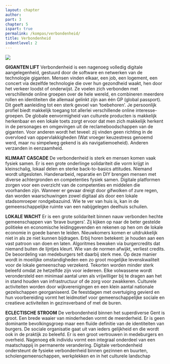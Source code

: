 ```yaml
---
layout: chapter
author: 
part: 3
chapter: 5
ispart: true
permalink: /kompas/verbondenheid/
title: Verbondenheid
indentlevel: 2
---
```


<a href="{{ site.baseurl }}/Verbondenheid.jpg" data-lightbox="Verbondenheid"><img src="{{ site.baseurl }}/images/Verbondenheid.jpg"></a>

**GIGANTEN LIFT** Verbondenheid is een nagenoeg volledig digitale aangelegenheid, gestuurd door de software en netwerken van de technologie giganten. Mensen vinden elkaar, een job, een logement, een concert via dezelfde technologie die over hun gezondheid waakt, hen door het verkeer loodst of onderwijst. Ze voelen zich verbonden met verschillende online groepen over de hele wereld, en combineren meerdere rollen en identiteiten die allemaal gelinkt zijn aan één GP (global passport). Dit geeft aanleiding tot een sterk gevoel van ‘toebehoren’. Je persoonlijk profiel biedt makkelijk toegang tot allerlei verschillende online interesse-groepen. De globale eenvormigheid van culturele producten is makkelijk herkenbaar en een lokale toets zorgt ervoor dat men zich makkelijk herkent in de personages en omgevingen uit de reclameboodschappen van de giganten. Voor anderen wordt het teveel: zij vinden geen richting in de overvloed van oppervlakkigheden (Wat vroeger keuzestress genoemd werd, maar nu simpelweg gekend is als navigatiemoeheid). Anderen verzanden in eenzaamheid. 

**KLIMAAT CASCADE** De verbondenheid is sterk en mensen komen vaak fysiek samen. Er is een grote onderlinge solidariteit die vorm krijgt in kleinschalig, lokaal delen en sterke back-to-basics attitudes. Niemand wordt uitgesloten. Handenarbeid, reparatie en DIY brengen mensen met diverse achtergronden en competenties fysiek samen. Digitale platformen zorgen voor een overzicht van de competenties en middelen die voorhanden zijn. Wanneer er gevaar dreigt door gifwolken of zure regen, dan worden waarschuwingen zowel digitaal als door een lokale stadsomroeper rondgebazuind. Wie te ver van huis is, kan in de gemeenschappelijke ruimte van een nabijgelegen deelhuis schuilen. 

**LOKALE WACHT** Er is een grote solidariteit binnen nauw verbonden hechte gemeenschappen van ‘brave burgers’. Zij kijken op naar de beter gestelde politieke en economische leidinggevenden en rekenen op hen om de lokale economie in goede banen te leiden. Nieuwkomers komen er uitdrukkelijk niet in als ze niet kunnen bijdragen. Erbij horen betekent: je houden aan een vast patroon van doen en laten. Algoritmes bewaken via burgercredits dat niemand buiten de lijntjes kleurt. Wie van de normen afwijkt, verliest credits. De beoordeling van medeburgers telt daarbij sterk mee. Op deze manier wordt in moeilijke omstandigheden een zo groot mogelijke levenskwaliteit voor de lokale gemeenschap verzekerd. Tekorten worden minder sterk beleefd omdat ze hetzelfde zijn voor iedereen. Elke volwassene wordt verondersteld een minimaal aantal uren als vrijwilliger bij te dragen aan het in stand houden van infrastructuur of de zorg voor zwakkeren. Culturele activiteiten worden door wijkverenigingen en een klein aantal nationale gezelschappen georganiseerd. De feestdagen met overtuiging gevierd en hun voorbereiding vormt het leidmotief voor gemeenschappelijke sociale en creatieve activiteiten in gezinsverband of met de buren.

**ECLECTISCHE STROOM** De verbondenheid binnen het superdiverse Gent is groot. Een brede waaier van minderheden vormt de meerderheid. Er is geen dominante bevolkingsgroep maar een fluïde definitie van de identiteiten van burgers. De sociale organisatie gaat uit van ieders gelijkheid en die wordt ook in de praktijk zo beleefd. Er is een groot vertrouwen in medeburgers en overheid. Nagenoeg elk individu vormt een integraal onderdeel van een maatschappij in permanente verandering. Digitale verbondenheid ondersteunt de fysieke verbondenheid binnen gezinnen en buurten, scholengemeenschappen, werkplekken en in het culturele landschap

